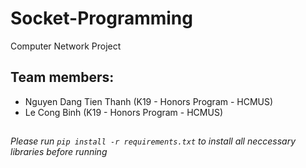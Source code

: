 # Socket-Programming
Computer Network Project

## Team members:
* Nguyen Dang Tien Thanh (K19 - Honors Program - HCMUS)
* Le Cong Binh (K19 - Honors Program - HCMUS)

##
*Please run ```pip install -r requirements.txt``` to install all neccessary libraries before running*
